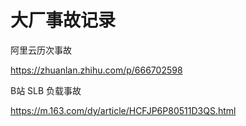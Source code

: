 # 大厂事故记录

阿里云历次事故

https://zhuanlan.zhihu.com/p/666702598



B站 SLB 负载事故

https://m.163.com/dy/article/HCFJP6P80511D3QS.html